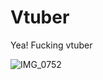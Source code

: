 # Vtuber
Yea! Fucking vtuber

![IMG_0752](https://user-images.githubusercontent.com/16532326/125159303-93333600-e1b1-11eb-84ef-3fee1212a5ec.jpg)
